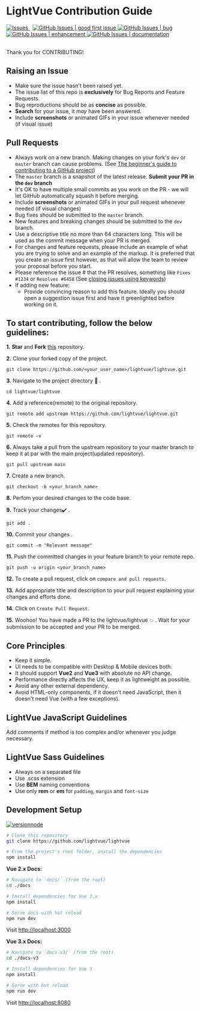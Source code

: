 # LightVue Contribution Guide

  <a href="https://github.com/lightvue/lightvue/issues">
    <img alt="Issues" src="https://img.shields.io/github/issues/lightvue/lightvue" />
  </a> &nbsp;
  
  <a href="https://github.com/lightvue/lightvue/labels/good%20first%20issue">
   <img alt="GitHub Issues | good first issue" src="https://img.shields.io/github/issues/lightvue/lightvue/good%20first%20issue?color=7679fc" />
  </a>
  
  <a href="https://github.com/lightvue/lightvue/labels/bug">
   <img alt="GitHub Issues | bug" src="https://img.shields.io/github/issues/lightvue/lightvue/bug?color=88271f" />
  </a>
  
  <a href="https://github.com/lightvue/lightvue/labels/enhancement">
   <img alt="GitHub Issues | enhancement" src="https://img.shields.io/github/issues/lightvue/lightvue/enhancement?color=8ed8af" />
  </a>
  
  <a href="https://github.com/lightvue/lightvue/labels/documentation">
   <img alt="GitHub Issues | documentation" src="https://img.shields.io/github/issues/lightvue/lightvue/documentation?color=2aa3db" />
  </a>
  
  <br/>
  <br/>
  
  Thank you for CONTRIBUTING!

## Raising an Issue

- Make sure the issue hasn't been raised yet.
- The issue list of this repo is **exclusively** for Bug Reports and Feature Requests.
- Bug reproductions should be as **concise** as possible.
- **Search** for your issue, it _may_ have been answered.
- Include **screenshots** or animated GIFs in your issue whenever needed (if visual issue)

## Pull Requests

- Always work on a new branch. Making changes on your fork's `dev` or `master` branch can cause problems. (See [The beginner's guide to contributing to a GitHub project](https://akrabat.com/the-beginners-guide-to-contributing-to-a-github-project/))
- The `master` branch is a snapshot of the latest release. **Submit your PR in the `dev` branch**
- It's OK to have multiple small commits as you work on the PR - we will let GitHub automatically squash it before merging.
- Include **screenshots** or animated GIFs in your pull request whenever needed (if visual changes)
- Bug fixes should be submitted to the `master` branch.
- New features and breaking changes should be submitted to the `dev` branch.
- Use a descriptive title no more than 64 characters long. This will be used as the commit message when your PR is merged.
- For changes and feature requests, please include an example of what you are trying to solve and an example of the markup. It is preferred that you create an issue first however, as that will allow the team to review your proposal before you start.
- Please reference the issue # that the PR resolves, something like `Fixes #1234` or `Resolves #6458` (See [closing issues using keywords](https://help.github.com/articles/closing-issues-using-keywords/))
- If adding new feature:
  - Provide convincing reason to add this feature. Ideally you should open a suggestion issue first and have it greenlighted before working on it.

## To start contributing, follow the below guidelines: 

**1.**  **Star** and **Fork** [this](https://github.com/lightvue/lightvue) repository.

**2.**  Clone your forked copy of the project.

```
git clone https://github.com/<your_user_name>/lightvue/lightvue.git
```

**3.** Navigate to the project directory :file_folder: .

```
cd lightvue/lightvue
```

**4.** Add a reference(remote) to the original repository.

```
git remote add upstream https://github.com/lightvue/lightvue.git 
```

**5.** Check the remotes for this repository.

```
git remote -v
```

**6.** Always take a pull from the upstream repository to your master branch to keep it at par with the main project(updated repository).

```
git pull upstream main
```

**7.** Create a new branch.

```
git checkout -b <your_branch_name>
```

**8.** Perfom your desired changes to the code base.

**9.** Track your changes:heavy_check_mark: .

```
git add . 
```

**10.** Commit your changes .

```
git commit -m "Relevant message"
```

**11.** Push the committed changes in your feature branch to your remote repo.

```
git push -u origin <your_branch_name>
```

**12.** To create a pull request, click on `compare and pull requests`.

**13.** Add appropriate title and description to your pull request explaining your changes and efforts done.

**14.** Click on `Create Pull Request`.

**15.** Woohoo! You have made a PR to the lightvue/lightvue :boom: . Wait for your submission to be accepted and your PR to be merged.

## Core Principles

- Keep it simple.
- UI needs to be compatible with Desktop & Mobile devices both.
- It should support **Vue2** and **Vue3** with absolute no API change.
- Performance directly affects the UX, keep it as lightweight as possible.
- Avoid any other external dependency.
- Avoid HTML-only components, if it doesn't need JavaScript, then it doesn't need Vue (with a few exceptions).

## LightVue JavaScript Guidelines

Add comments if method is too complex and/or whenever you judge necessary.

## LightVue Sass Guidelines

- Always on a separated file
- Use .scss extension
- Use **BEM** naming conventions
- Use only **rem** or **em** for `padding`, `margin` and `font-size`

## Development Setup

[![versionnode](https://img.shields.io/badge/nodejs->=6%20and%20<=_14-006cb8.svg?logo=node.js&color=3e863d)](http://nodejs.org/)

```bash
# Clone this repository
git clone https://github.com/lightvue/lightvue

# From the project's root folder, install the dependencies
npm install
```

**Vue 2.x Docs:**

```bash
# Navigate to `docs/` (from the root)
cd ./docs

# Install dependencies for Vue 2.x
npm install

# Serve docs with hot reload
npm run dev
```

Visit <http://localhost:3000>

**Vue 3.x Docs:**

```bash
# Navigate to `docs-v3/` (from the root)
cd ./docs-v3

# Install dependencies for Vue 3
npm install

# Serve with hot reload
npm run dev
```

Visit <http://localhost:8080>
